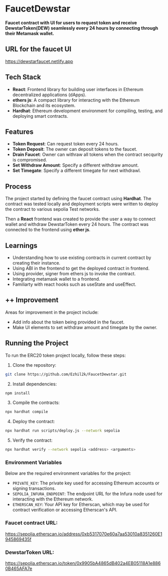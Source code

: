 # FaucetDewstar

**Faucet contract with UI for users to request token and receive DewstarToken(DEW) seamlessly every 24 hours by connecting through their Metamask wallet.**

## URL for the faucet UI
https://dewstarfaucet.netlify.app

## Tech Stack

- **React**: Frontend library for building user interfaces in Ethereum decentralized applications (dApps).
- **ethers js**: A compact library for interacting with the Ethereum Blockchain and its ecosystem.
- **Hardhat**: Ethereum development environment for compiling, testing, and deploying smart contracts.

## Features

- **Token Request**: Can request token every 24 hours.
- **Token Deposit**: The owner can deposit tokens to the faucet.
- **Drain Faucet**: Owner can withraw all tokens when the contract secqurity is compromised.
- **Set Withdraw Amount**: Specify a different withdraw amount. 
- **Set Timegate**: Specify a different timegate for next withdrawl.

## Process

The project started by defining the faucet contract using **Hardhat**. The contract was tested locally and deployment scripts were written to deploy the contract to various sepolia Test networks.

Then a **React** frontend was created to provide the user a way to connect wallet and withdraw DewstarToken every 24 hours. The contract was connected to the frontend using **ether js**.

## Learnings

- Understanding how to use existing contracts in current contract by creating their instance.
- Using ABI in the frontend to get the deployed contract in frontend.
- Using provider, signer from ethers js to invoke the contract.
- Integrating metamask wallet to a frontend.
- Familiarty with react hooks such as useState and useEffect.

## ++ Improvement

Areas for improvement in the project include:

- Add info about the token being provided in the faucet.
- Make UI elements to set withdraw amount and timegate by the owner.

## Running the Project

To run the ERC20 token project locally, follow these steps:

1. Clone the repository: 
``` bash
git clone https://github.com/Ezhil2k/FaucetDewstar.git
```
2. Install dependencies: 
```bash
npm install
```
3. Compile the contracts: 
``` bash
npx hardhat compile
```
4. Deploy the contract: 
```bash
npx hardhat run scripts/deploy.js --network sepolia 
```
5. Verify the contract: 
```bash 
npx hardhat verify --network sepolia <address> <arguments>
```

### Environment Variables

Below are the required environment variables for the project:

- `PRIVATE_KEY`: The private key used for accessing Ethereum accounts or signing transactions.
- `SEPOLIA_INFURA_ENDPOINT`: The endpoint URL for the Infura node used for interacting with the Ethereum network.
- `ETHERSCAN_KEY`: Your API key for Etherscan, which may be used for contract verification or accessing Etherscan's API.

### Faucet contract URL: 
https://sepolia.etherscan.io/address/0xb5317070e60a7aa53010a8351260E1945869435f

### DewstarToken URL:
https://sepolia.etherscan.io/token/0x9905bA4865dB402a4EB05118A1e8860B465AFA7e
